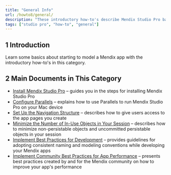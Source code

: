 ```yaml
---
title: "General Info"
url: /howto8/general/
description: "These introductory how-to's describe Mendix Studio Pro basics and best practices."
tags: ["studio pro", "how-to", "general"]
---
```


## 1 Introduction

Learn some basics about starting to model a Mendix app with the introductory how-to's in this category.

## 2 Main Documents in This Category

* [Install Mendix Studio Pro](/howto8/general/install/) – guides you in the steps for installing Mendix Studio Pro
* [Configure Parallels](/howto8/general/using-mendix-studio-pro-on-a-mac/) – explains how to use Parallels to run Mendix Studio Pro on your Mac device 
* [Set Up the Navigation Structure](/howto8/general/setting-up-the-navigation-structure/) – describes how to give users access to the app pages you create
* [Minimize the Number of In-Use Objects in Your Session](/howto8/general/minimize-number/) – describes how to minimize non-persistable objects and uncommitted persistable objects in your session
* [Implement Best Practices for Development](/howto8/general/dev-best-practices/) – provides guidelines for adopting consistent naming and modeling conventions while developing your Mendix apps
* [Implement Community Best Practices for App Performance](/howto8/general/community-best-practices-for-app-performance/) – presents best practices created by and for the Mendix community on how to improve your app's performance

